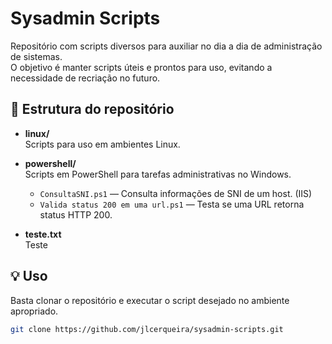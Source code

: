 # Sysadmin Scripts

Repositório com scripts diversos para auxiliar no dia a dia de administração de sistemas.  
O objetivo é manter scripts úteis e prontos para uso, evitando a necessidade de recriação no futuro.

## 📂 Estrutura do repositório

- **linux/**  
  Scripts para uso em ambientes Linux.

- **powershell/**  
  Scripts em PowerShell para tarefas administrativas no Windows.
  - `ConsultaSNI.ps1` — Consulta informações de SNI de um host. (IIS)  
  - `Valida status 200 em uma url.ps1` — Testa se uma URL retorna status HTTP 200.

- **teste.txt**  
  Teste

## 💡 Uso
Basta clonar o repositório e executar o script desejado no ambiente apropriado.

```bash
git clone https://github.com/jlcerqueira/sysadmin-scripts.git
